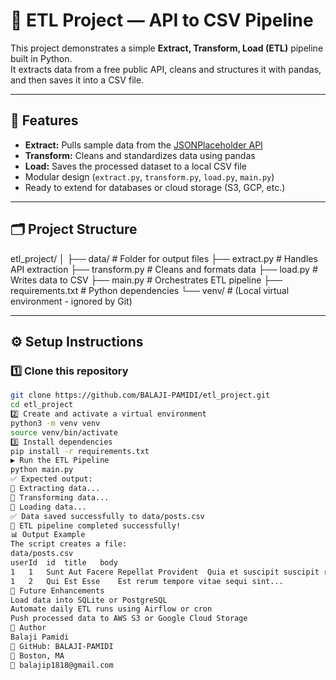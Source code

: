 # 🧠 ETL Project — API to CSV Pipeline

This project demonstrates a simple **Extract, Transform, Load (ETL)** pipeline built in Python.  
It extracts data from a free public API, cleans and structures it with pandas, and then saves it into a CSV file.

---

## 🚀 Features

- **Extract:** Pulls sample data from the [JSONPlaceholder API](https://jsonplaceholder.typicode.com/)
- **Transform:** Cleans and standardizes data using pandas
- **Load:** Saves the processed dataset to a local CSV file
- Modular design (`extract.py`, `transform.py`, `load.py`, `main.py`)
- Ready to extend for databases or cloud storage (S3, GCP, etc.)

---

## 🗂️ Project Structure

etl_project/
│
├── data/ # Folder for output files
├── extract.py # Handles API extraction
├── transform.py # Cleans and formats data
├── load.py # Writes data to CSV
├── main.py # Orchestrates ETL pipeline
├── requirements.txt # Python dependencies
└── venv/ # (Local virtual environment - ignored by Git)

---

## ⚙️ Setup Instructions

### 1️⃣ Clone this repository
```bash
git clone https://github.com/BALAJI-PAMIDI/etl_project.git
cd etl_project
2️⃣ Create and activate a virtual environment
python3 -m venv venv
source venv/bin/activate
3️⃣ Install dependencies
pip install -r requirements.txt
▶️ Run the ETL Pipeline
python main.py
✅ Expected output:
🔹 Extracting data...
🔹 Transforming data...
🔹 Loading data...
✅ Data saved successfully to data/posts.csv
🎉 ETL pipeline completed successfully!
📊 Output Example
The script creates a file:
data/posts.csv
userId	id	title	body
1	1	Sunt Aut Facere Repellat Provident	Quia et suscipit suscipit recusandae...
1	2	Qui Est Esse	Est rerum tempore vitae sequi sint...
🧩 Future Enhancements
Load data into SQLite or PostgreSQL
Automate daily ETL runs using Airflow or cron
Push processed data to AWS S3 or Google Cloud Storage
👤 Author
Balaji Pamidi
💼 GitHub: BALAJI-PAMIDI
📍 Boston, MA
📧 balajip1818@gmail.com
